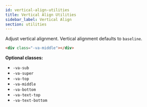 ```yaml
---
id: vertical-align-utilities
title: Vertical Align Utilities
sidebar_label: Vertical Align
section: utilities
---
```


Adjust vertical alignment. Vertical alignment defaults to `baseline`.

```html
<div class="-va-middle"></div>
```

__Optional classes:__

- `-va-sub`
- `-va-super`
- `-va-top`
- `-va-middle`
- `-va-bottom`
- `-va-text-top`
- `-va-text-bottom`
